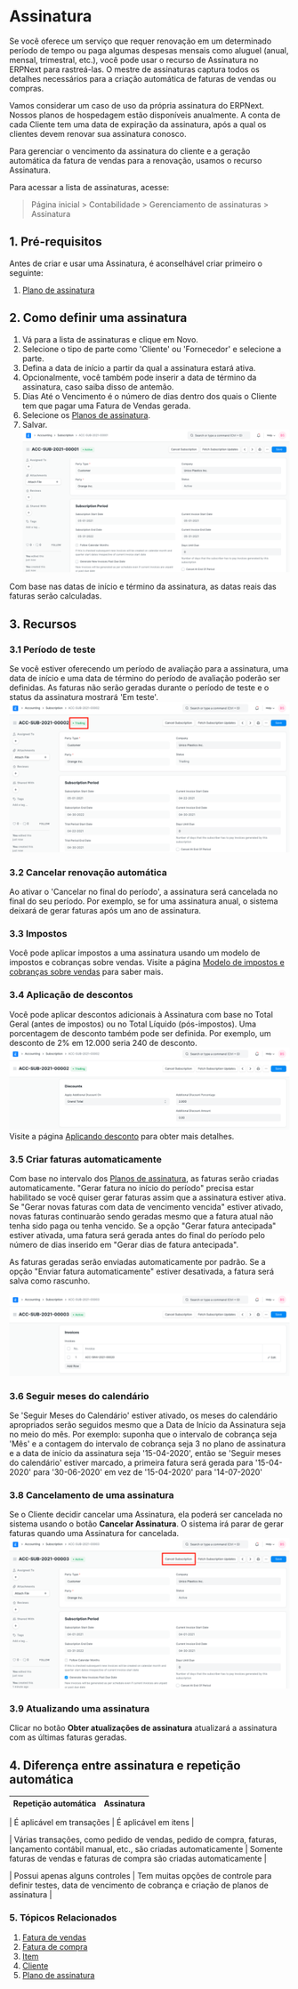 # Assinatura



Se você oferece um serviço que requer renovação em um determinado período de tempo ou paga algumas despesas mensais como aluguel (anual, mensal, trimestral, etc.), você pode usar o recurso de Assinatura no ERPNext para rastreá-las. O mestre de assinaturas captura todos os detalhes necessários para a criação automática de faturas de vendas ou compras.


Vamos considerar um caso de uso da própria assinatura do ERPNext. Nossos planos de hospedagem estão disponíveis anualmente. A conta de cada Cliente tem uma data de expiração da assinatura, após a qual os clientes devem renovar sua assinatura conosco.


Para gerenciar o vencimento da assinatura do cliente e a geração automática da fatura de vendas para a renovação, usamos o recurso Assinatura.


Para acessar a lista de assinaturas, acesse:



> 
> Página inicial > Contabilidade > Gerenciamento de assinaturas > Assinatura
> 
> 
> 


## 1. Pré-requisitos


Antes de criar e usar uma Assinatura, é aconselhável criar primeiro o seguinte:


1. [Plano de assinatura](/docs/pt/accounts/subscription-plan)


## 2. Como definir uma assinatura


1. Vá para a lista de assinaturas e clique em Novo.
2. Selecione o tipo de parte como 'Cliente' ou 'Fornecedor' e selecione a parte.
3. Defina a data de início a partir da qual a assinatura estará ativa.
4. Opcionalmente, você também pode inserir a data de término da assinatura, caso saiba disso de antemão.
5. Dias Até o Vencimento é o número de dias dentro dos quais o Cliente tem que pagar uma Fatura de Vendas gerada.
6. Selecione os [Planos de assinatura](/docs/pt/accounts/subscription-plan).
7. Salvar.
![Subscription](/files/subscription.png)


Com base nas datas de início e término da assinatura, as datas reais das faturas serão calculadas.


## 3. Recursos


### 3.1 Período de teste


Se você estiver oferecendo um período de avaliação para a assinatura, uma data de início e uma data de término do período de avaliação poderão ser definidas. As faturas não serão geradas durante o período de teste e o status da assinatura mostrará 'Em teste'.
![Teste de assinatura](/files/subscription-trial.png)


### 3.2 Cancelar renovação automática


Ao ativar o 'Cancelar no final do período', a assinatura será cancelada no final do seu período. Por exemplo, se for uma assinatura anual, o sistema deixará de gerar faturas após um ano de assinatura.


### 3.3 Impostos


Você pode aplicar impostos a uma assinatura usando um modelo de impostos e cobranças sobre vendas. Visite a página [Modelo de impostos e cobranças sobre vendas](/docs/pt/selling/sales-taxes-and-charges-template) para saber mais.


### 3.4 Aplicação de descontos


Você pode aplicar descontos adicionais à Assinatura com base no Total Geral (antes de impostos) ou no Total Líquido (pós-impostos). Uma porcentagem de desconto também pode ser definida. Por exemplo, um desconto de 2% em 12.000 seria 240 de desconto.
 ![Desconto de assinatura](/files/subscription-discount.png)
Visite a página [Aplicando desconto](/docs/pt/selling/articles/applying-discount) para obter mais detalhes.


### 3.5 Criar faturas automaticamente


Com base no intervalo dos [Planos de assinatura](/docs/pt/accounts/subscription-plan), as faturas serão criadas automaticamente. "Gerar fatura no início do período" precisa estar habilitado se você quiser gerar faturas assim que a assinatura estiver ativa. Se "Gerar novas faturas com data de vencimento vencida" estiver ativado, novas faturas continuarão sendo geradas mesmo que a fatura atual não tenha sido paga ou tenha vencido. Se a opção "Gerar fatura antecipada" estiver ativada, uma fatura será gerada antes do final do período pelo número de dias inserido em "Gerar dias de fatura antecipada".


As faturas geradas serão enviadas automaticamente por padrão. Se a opção "Enviar fatura automaticamente" estiver desativada, a fatura será salva como rascunho.


![Faturas de assinatura](/files/subscription-invoices.png)


### 3.6 Seguir meses do calendário


Se 'Seguir Meses do Calendário' estiver ativado, os meses do calendário apropriados serão seguidos mesmo que a Data de Início da Assinatura seja no meio do mês. Por exemplo: suponha que o intervalo de cobrança seja 'Mês' e a contagem do intervalo de cobrança seja 3 no plano de assinatura e a data de início da assinatura seja '15-04-2020', então se 'Seguir meses do calendário' estiver marcado, a primeira fatura será gerada para '15-04-2020' para '30-06-2020' em vez de '15-04-2020' para '14-07-2020'


### 3.8 Cancelamento de uma assinatura


Se o Cliente decidir cancelar uma Assinatura, ela poderá ser cancelada no sistema usando o botão **Cancelar Assinatura**. O sistema irá parar de gerar faturas quando uma Assinatura for cancelada.
 ![Cancelamento de assinatura](/files/subscription-cancel.png)


### 3.9 Atualizando uma assinatura


Clicar no botão **Obter atualizações de assinatura** atualizará a assinatura com as últimas faturas geradas.


## 4. Diferença entre assinatura e repetição automática




| Repetição automática | Assinatura |
| --- | --- |

| É aplicável em transações | É aplicável em itens |

| Várias transações, como pedido de vendas, pedido de compra, faturas, lançamento contábil manual, etc., são criadas automaticamente | Somente faturas de vendas e faturas de compra são criadas automaticamente |

| Possui apenas alguns controles | Tem muitas opções de controle para definir testes, data de vencimento de cobrança e criação de planos de assinatura |



### 5. Tópicos Relacionados


1. [Fatura de vendas](/docs/pt/accounts/sales-invoice)
2. [Fatura de compra](/docs/pt/accounts/purchase-invoice)
3. [Item](/docs/pt/stock/item)
4. [Cliente](/docs/pt/CRM/customer)
5. [Plano de assinatura](/docs/pt/accounts/subscription-plan)




